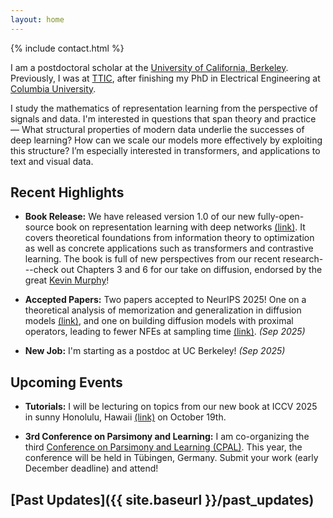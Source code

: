 ```yaml
---
layout: home
---
```


{% include contact.html %}

I am a postdoctoral scholar at the [University of California,
Berkeley](https://berkeley.edu).
Previously, I was at [TTIC](https://ttic.edu), after finishing my PhD in
Electrical Engineering at [Columbia University](https://ee.columbia.edu).

I study the mathematics of representation learning from the
perspective of signals and data. I'm interested in questions that span theory
and practice &mdash; What structural properties of modern data underlie the
successes of deep learning? How can we scale our models more effectively by
exploiting this structure? I’m especially interested in transformers, and
applications to text and visual data.


## Recent Highlights

- **Book Release:** We have released version 1.0 of our new fully-open-source
  book on representation learning with deep networks
  [(link)](https://ma-lab-berkeley.github.io/deep-representation-learning-book/).
  It covers theoretical foundations from information theory to optimization as
  well as concrete applications such as transformers and contrastive learning.
  The book is full of new perspectives from our recent research---check out
  Chapters 3 and 6 for our take on diffusion, endorsed by the great [Kevin
  Murphy](https://x.com/sirbayes/status/1960358766270107807)!

- **Accepted Papers:** Two papers accepted to NeurIPS 2025! One on a theoretical analysis of
  memorization and generalization in diffusion models [(link)](https://arxiv.org/abs/2508.17689), and one on
  building diffusion models with proximal operators, leading to fewer NFEs at
  sampling time [(link)](https://arxiv.org/abs/2507.08956).  _(Sep 2025)_

- **New Job:** I'm starting as a postdoc at UC Berkeley! _(Sep 2025)_

## Upcoming Events

- **Tutorials:** I will be lecturing on topics from our new book at ICCV 2025 in
  sunny Honolulu, Hawaii
  [(link)](https://iccv.thecvf.com/virtual/2025/tutorial/2852) on October 19th.

- **3rd Conference on Parsimony and Learning:** I am co-organizing the third
  [Conference on Parsimony and Learning (CPAL)](https://cpal.cc). This year, the
  conference will be held in Tübingen, Germany. Submit your work (early December
  deadline) and attend!


## [Past Updates]({{ site.baseurl }}/past_updates)
